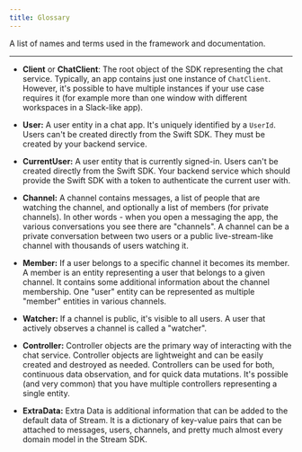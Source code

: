 ```yaml
---
title: Glossary
---
```


A list of names and terms used in the framework and documentation.

---

- **Client** or **ChatClient**: The root object of the SDK representing the chat service. Typically, an app contains just one instance of `ChatClient`. However, it's possible to have multiple instances if your use case requires it (for example more than one window with different workspaces in a Slack-like app).

- **User:** A user entity in a chat app. It's uniquely identified by a `UserId`. Users can't be created directly from the Swift SDK. They must be created by your backend service.

- **CurrentUser:** A user entity that is currently signed-in. Users can't be created directly from the Swift SDK. Your backend service which should provide the Swift SDK with a token to authenticate the current user with.

- **Channel:** A channel contains messages, a list of people that are watching the channel, and optionally a list of members (for private channels). In other words - when you open a messaging the app, the various conversations you see there are "channels". A channel can be a private conversation between two users or a public live-stream-like channel with thousands of users watching it.

- **Member:** If a user belongs to a specific channel it becomes its member. A member is an entity representing a user that belongs to a given channel. It contains some additional information about the channel membership. One "user" entity can be represented as multiple "member" entities in various channels.

- **Watcher:** If a channel is public, it's visible to all users. A user that actively observes a channel is called a "watcher". 

- **Controller:** Controller objects are the primary way of interacting with the chat service. Controller objects are lightweight and can be easily created and destroyed as needed. Controllers can be used for both, continuous data observation, and for quick data mutations. It's possible (and very common) that you have multiple controllers representing a single entity.

- **ExtraData:** Extra Data is additional information that can be added to the default data of Stream. It is a dictionary of key-value pairs that can be attached to messages, users, channels, and pretty much almost every domain model in the Stream SDK.